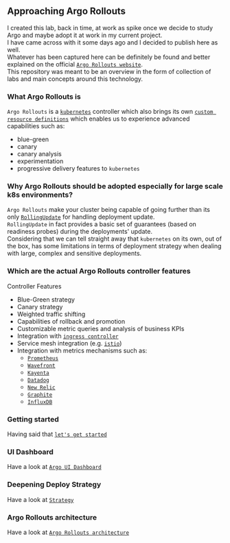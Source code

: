## Approaching Argo Rollouts

I created this lab, back in time, at work as spike once we decide to study Argo and maybe adopt it at work in my current project. \
I have came across with it some days ago and I decided to publish here as well. \
Whatever has been captured here can be definitely be found and better explained on the official [`Argo Rollouts website`](https://argoproj.github.io/argo-rollouts/). \
This repository was meant to be an overview in the form of collection of labs and main concepts around this technology.

### What Argo Rollouts is
`Argo Rollouts` is a [`kubernetes`](https://kubernetes.io/) controller which also brings its own 
[`custom resource definitions`](https://kubernetes.io/docs/concepts/extend-kubernetes/api-extension/custom-resources/) which enables us to experience advanced capabilities such as:
- blue-green
- canary
- canary analysis
- experimentation
- progressive delivery features to `kubernetes`

### Why Argo Rollouts should be adopted especially for large scale k8s environments?
`Argo Rollouts` make your cluster being capable of going further than its only [`RollingUpdate`](https://kubernetes.io/docs/tutorials/kubernetes-basics/update/update-intro/) for handling deployment update. \
`RollingUpdate` in fact provides a basic set of guarantees (based on readiness probes) during the deployments' update. \
Considering that we can tell straight away that `kubernetes` on its own, out of the box, has some limitations in terms of deployment strategy when dealing with large, complex and sensitive deployments.

### Which are the actual Argo Rollouts controller features
Controller Features
- Blue-Green strategy
- Canary strategy
- Weighted traffic shifting
- Capabilities of rollback and promotion
- Customizable metric queries and analysis of business KPIs
- Integration with [`ingress controller`](https://kubernetes.io/docs/concepts/services-networking/ingress-controllers/)
- Service mesh integration (e.g. [`istio`](https://istio.io/))
- Integration with metrics mechanisms such as: 
  - [`Prometheus`](https://prometheus.io/)
  - [`Wavefront`](https://docs.wavefront.com/metric_types.html)
  - [`Kayenta`](https://cloud.google.com/blog/products/gcp/introducing-kayenta-an-open-automated-canary-analysis-tool-from-google-and-netflix)
  - [`Datadog`](https://www.datadoghq.com/)
  - [`New Relic`](https://newrelic.com/)
  - [`Graphite`](https://graphiteapp.org/)
  - [`InfluxDB`](https://www.influxdata.com/products/influxdb/)

### Getting started
Having said that [`let's get started`](01-getting-started/Readme.md#01-getting-started)

### UI Dashboard
Have a look at [`Argo UI Dashboard`](03-argo-ui-dashboard/Readme.md#03-argo-ui-dashboard)

### Deepening Deploy Strategy
Have a look at [`Strategy`](04-argo-deployment-strategy/Readme.md#04-argo-deployment-strategy)

### Argo Rollouts architecture
Have a look at [`Argo Rollouts architecture`](06-argo-rollouts-architecture/Readme.md#06-argo-rollouts-architecture)


